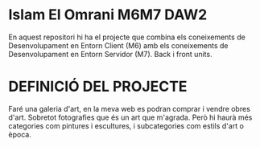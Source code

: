 # Islam El Omrani   M6M7   DAW2

En aquest repositori hi ha el projecte que combina els coneixements de Desenvolupament en Entorn Client (M6) amb els coneixements
de Desenvolupament en Entorn Servidor (M7). Back i front units.

# DEFINICIÓ DEL PROJECTE
Faré una galeria d'art, en la meva web es podran comprar i vendre obres d'art. Sobretot fotografies que és un art que m'agrada.
Però hi haurà més categories com pintures i escultures, i subcategories com estils d'art o època.
